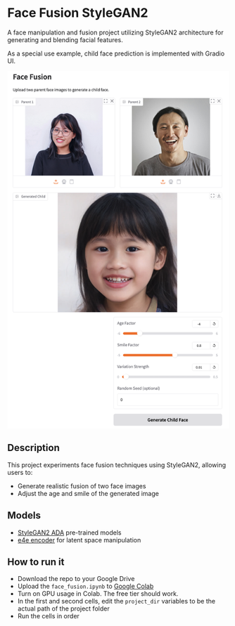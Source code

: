 # Face Fusion StyleGAN2

A face manipulation and fusion project utilizing StyleGAN2 architecture for generating and blending facial features.

As a special use example, child face prediction is implemented with Gradio UI.

![Screenshot](./screenshot.png)

## Description

This project experiments face fusion techniques using StyleGAN2, allowing users to:
- Generate realistic fusion of two face images
- Adjust the age and smile of the generated image

## Models

- [StyleGAN2 ADA](https://github.com/NVlabs/stylegan2-ada-pytorch) pre-trained models
- [e4e encoder](https://github.com/omertov/encoder4editing) for latent space manipulation

## How to run it

- Download the repo to your Google Drive
- Upload the `face_fusion.ipynb` to [Google Colab](https://colab.research.google.com/)
- Turn on GPU usage in Colab. The free tier should work.
- In the first and second cells, edit the `project_dir` variables to be the actual path of the project folder
- Run the cells in order
